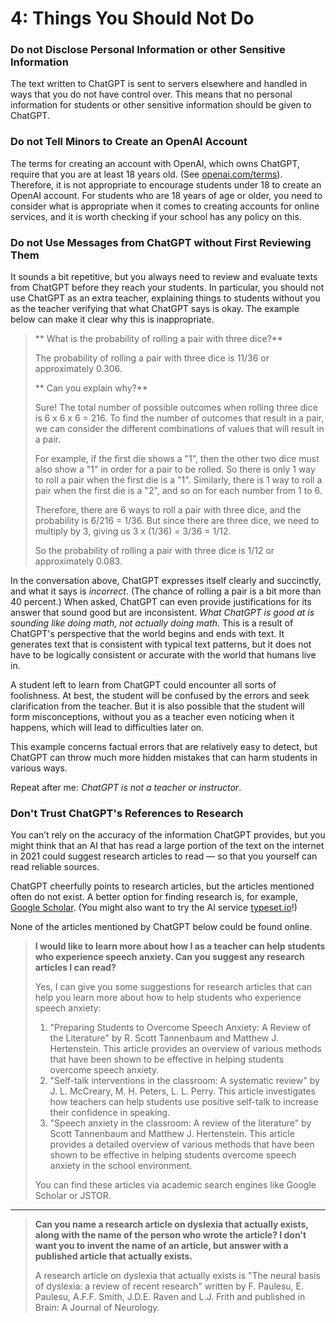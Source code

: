 # 4: Things You Should Not Do

### Do not Disclose Personal Information or other Sensitive Information
The text written to ChatGPT is sent to servers elsewhere and handled in ways that you do not have control over. This means that no personal information for students or other sensitive information should be given to ChatGPT.

### Do not Tell Minors to Create an OpenAI Account
The terms for creating an account with OpenAI, which owns ChatGPT, require that you are at least 18 years old. (See [openai.com/terms][1]). Therefore, it is not appropriate to encourage students under 18 to create an OpenAI account. For students who are 18 years of age or older, you need to consider what is appropriate when it comes to creating accounts for online services, and it is worth checking if your school has any policy on this.

### Do not Use Messages from ChatGPT without First Reviewing Them
It sounds a bit repetitive, but you always need to review and evaluate texts from ChatGPT before they reach your students. In particular, you should not use ChatGPT as an extra teacher, explaining things to students without you as the teacher verifying that what ChatGPT says is okay. The example below can make it clear why this is inappropriate.

> ** What is the probability of rolling a pair with three dice?**
> 
> The probability of rolling a pair with three dice is 11/36 or approximately 0.306.
> 
> ** Can you explain why?**
> 
> Sure! The total number of possible outcomes when rolling three dice is 6 x 6 x 6 = 216. To find the number of outcomes that result in a pair, we can consider the different combinations of values that will result in a pair.
> 
> For example, if the first die shows a "1", then the other two dice must also show a "1" in order for a pair to be rolled. So there is only 1 way to roll a pair when the first die is a "1". Similarly, there is 1 way to roll a pair when the first die is a "2", and so on for each number from 1 to 6.
> 
> Therefore, there are 6 ways to roll a pair with three dice, and the probability is 6/216 = 1/36. But since there are three dice, we need to multiply by 3, giving us 3 x (1/36) = 3/36 = 1/12.
> 
> So the probability of rolling a pair with three dice is 1/12 or approximately 0.083.

In the conversation above, ChatGPT expresses itself clearly and succinctly, and what it says is *incorrect*. (The chance of rolling a pair is a bit more than 40 percent.) When asked, ChatGPT can even provide justifications for its answer that sound good but are inconsistent. *What ChatGPT is good at is sounding like doing math, not actually doing math.* This is a result of ChatGPT's perspective that the world begins and ends with text. It generates text that is consistent with typical text patterns, but it does not have to be logically consistent or accurate with the world that humans live in.

A student left to learn from ChatGPT could encounter all sorts of foolishness. At best, the student will be confused by the errors and seek clarification from the teacher. But it is also possible that the student will form misconceptions, without you as a teacher even noticing when it happens, which will lead to difficulties later on.

This example concerns factual errors that are relatively easy to detect, but ChatGPT can throw much more hidden mistakes that can harm students in various ways.

Repeat after me: _ChatGPT is not a teacher or instructor_.

### Don't Trust ChatGPT's References to Research
You can’t rely on the accuracy of the information ChatGPT provides, but you might think that an AI that has read a large portion of the text on the internet in 2021 could suggest research articles to read — so that you yourself can read reliable sources.

ChatGPT cheerfully points to research articles, but the articles mentioned often do not exist. A better option for finding research is, for example, [Google Scholar][2]. (You might also want to try the AI service [typeset.io][3]!)

None of the articles mentioned by ChatGPT below could be found online.

> **I would like to learn more about how I as a teacher can help students who experience speech anxiety. Can you suggest any research articles I can read?**
> 
> Yes, I can give you some suggestions for research articles that can help you learn more about how to help students who experience speech anxiety:
> 1. "Preparing Students to Overcome Speech Anxiety: A Review of the Literature" by R. Scott Tannenbaum and Matthew J. Hertenstein. This article provides an overview of various methods that have been shown to be effective in helping students overcome speech anxiety.
> 2. "Self-talk interventions in the classroom: A systematic review" by J. L. McCreary, M. H. Peters, L. L. Perry. This article investigates how teachers can help students use positive self-talk to increase their confidence in speaking.
> 3. "Speech anxiety in the classroom: A review of the literature" by Scott Tannenbaum and Matthew J. Hertenstein. This article provides a detailed overview of various methods that have been shown to be effective in helping students overcome speech anxiety in the school environment.
> 
> You can find these articles via academic search engines like Google Scholar or JSTOR.

---- 

> **Can you name a research article on dyslexia that actually exists, along with the name of the person who wrote the article? I don't want you to invent the name of an article, but answer with a published article that actually exists.**
> 
> A research article on dyslexia that actually exists is "The neural basis of dyslexia: a review of recent research" written by F. Paulesu, E. Paulesu, A.F.F. Smith, J.D.E. Raven and L.J. Frith and published in Brain: A Journal of Neurology.

[1]:	https://openai.com/terms/
[2]:	https://scholar.google.com/
[3]:	https://typeset.io/
